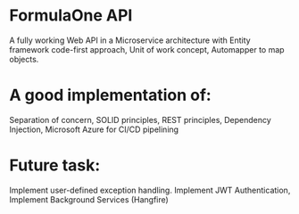 # FormulaOne API 

A fully working Web API in a Microservice architecture with 
Entity framework code-first approach,
Unit of work concept,
Automapper to map objects.

# A good implementation of:
  Separation of concern,
  SOLID principles,
  REST principles,
  Dependency Injection,
  Microsoft Azure for CI/CD pipelining 

# Future task:
Implement user-defined exception handling.
Implement JWT Authentication,
Implement Background Services (Hangfire)
